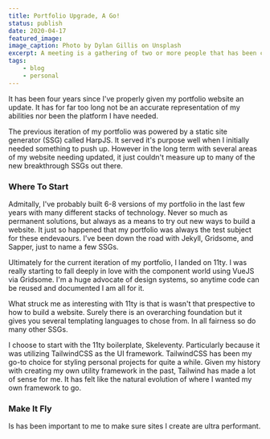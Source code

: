 ```yaml
---
title: Portfolio Upgrade, A Go!
status: publish
date: 2020-04-17
featured_image: 
image_caption: Photo by Dylan Gillis on Unsplash
excerpt: A meeting is a gathering of two or more people that has been convened for the purpose of achieving a common goal through verbal interaction.
tags:
    - blog
    - personal
---
```


It has been four years since I've properly given my portfolio website an update. It has for far too long not be an accurate representation of my abilities nor been the platform I have needed.

The previous iteration of my portfolio was powered by a static site generator (SSG) called HarpJS. It served it's purpose well when I initially needed something to push up. However in the long term with several areas of my website needing updated, it just couldn't measure up to many of the new breakthrough SSGs out there.

### Where To Start

Admitally, I've probably built 6-8 versions of my portfolio in the last few years with many different stacks of technology. Never so much as permanent solutions, but always as a means to try out new ways to build a website. It just so happened that my portfolio was always the test subject for these endevaours. I've been down the road with Jekyll, Gridsome, and Sapper, just to name a few SSGs.

Ultimately for the current iteration of my portfolio, I landed on 11ty. I was really starting to fall deeply in love with the component world using VueJS via Gridsome. I'm a huge advocate of design systems, so anytime code can be reused and documented I am all for it.

What struck me as interesting with 11ty is that is wasn't that prespective to how to build a website. Surely there is an overarching foundation but it gives you several templating languages to chose from. In all fairness so do many other SSGs.

I choose to start with the 11ty boilerplate, Skeleventy. Particularly because it was utilizing TailwindCSS as the UI framework. TailwindCSS has been my go-to choice for styling personal projects for quite a while. Given my history with creating my own utility framework in the past, Tailwind has made a lot of sense for me. It has felt like the natural evolution of where I wanted my own framework to go.

### Make It Fly

Is has been important to me to make sure sites I create are ultra performant. 

